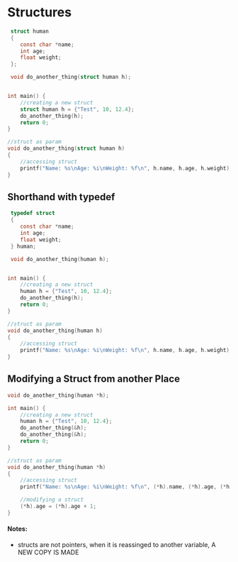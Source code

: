 # Structures
```c
 struct human
 {
 	const char *name;
 	int age;
 	float weight;
 };

 void do_another_thing(struct human h);


int main() {
	//creating a new struct
	struct human h = {"Test", 10, 12.4};
	do_another_thing(h);
 	return 0;
}

//struct as param
void do_another_thing(struct human h) 
{
	//accessing struct
	printf("Name: %s\nAge: %i\nWeight: %f\n", h.name, h.age, h.weight);
}
```

## Shorthand with typedef
```c
 typedef struct 
 {
 	const char *name;
 	int age;
 	float weight;
 } human;

 void do_another_thing(human h);


int main() {
	//creating a new struct
	human h = {"Test", 10, 12.4};
	do_another_thing(h);
 	return 0;
}

//struct as param
void do_another_thing(human h) 
{
	//accessing struct
	printf("Name: %s\nAge: %i\nWeight: %f\n", h.name, h.age, h.weight);
}
```

## Modifying a Struct from another Place
```c
void do_another_thing(human *h);

int main() {
	//creating a new struct
	human h = {"Test", 10, 12.4};
	do_another_thing(&h);
	do_another_thing(&h);
 	return 0;
}

//struct as param
void do_another_thing(human *h) 
{
	//accessing struct
	printf("Name: %s\nAge: %i\nWeight: %f\n", (*h).name, (*h).age, (*h).weight);

	//modifying a struct 
	(*h).age = (*h).age + 1;
}
```

#### Notes:
* structs are not pointers, when it is reassinged to another variable, A NEW COPY IS MADE
